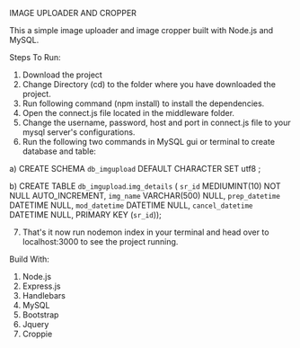 IMAGE UPLOADER AND CROPPER

This a simple image uploader and image cropper built with Node.js and MySQL.

Steps To Run:

1. Download the project
2. Change Directory (cd) to the folder where you have downloaded the project.
3. Run following command (npm install) to install the dependencies.
4. Open the connect.js file located in the middleware folder.
5. Change the username, password, host and port in connect.js file to your mysql server's configurations.
6. Run the following two commands in MySQL gui or terminal to create database and table:
  
  a) CREATE SCHEMA `db_imgupload` DEFAULT CHARACTER SET utf8 ;

  b) CREATE TABLE `db_imgupload`.`img_details` (
      `sr_id` MEDIUMINT(10) NOT NULL AUTO_INCREMENT,
      `img_name` VARCHAR(500) NULL,
      `prep_datetime` DATETIME NULL,
      `mod_datetime` DATETIME NULL,
      `cancel_datetime` DATETIME NULL,
      PRIMARY KEY (`sr_id`));
 
 7. That's it now run nodemon index in your terminal and head over to localhost:3000 to see the project running.


Build With:
1. Node.js
2. Express.js
3. Handlebars
4. MySQL
5. Bootstrap
6. Jquery
7. Croppie
